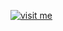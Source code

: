 [![visit me](https://hotio.dev/img/visit-me.png "Visit https://hotio.dev/containers/radarr or click me!")](https://hotio.dev/containers/radarr)

